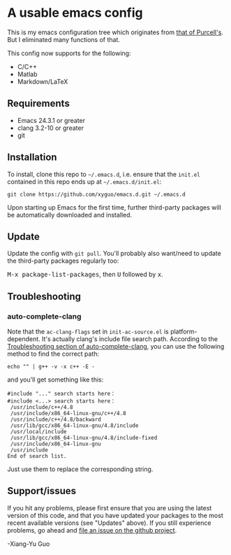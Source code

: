 # A usable emacs config

This is my emacs configuration tree which originates from [that of Purcell's](https://github.com/purcell/emacs.d). But I eliminated many functions of that.

This config now supports for the following:

* C/C++
* Matlab
* Markdown/LaTeX

## Requirements
* Emacs 24.3.1 or greater
* clang 3.2-10 or greater
* git

## Installation
To install, clone this repo to `~/.emacs.d`, i.e. ensure that the
`init.el` contained in this repo ends up at `~/.emacs.d/init.el`:

```
git clone https://github.com/xyguo/emacs.d.git ~/.emacs.d
```

Upon starting up Emacs for the first time, further third-party
packages will be automatically downloaded and installed.

## Update

Update the config with `git pull`. You'll probably also want/need to update
the third-party packages regularly too:

<kbd>M-x package-list-packages</kbd>, then <kbd>U</kbd> followed by <kbd>x</kbd>.

## Troubleshooting

### auto-complete-clang
Note that the `ac-clang-flags` set in `init-ac-source.el` is platform-dependent. It's actually clang's include file search path. According to the [Troubleshooting section of auto-complete-clang](https://github.com/brianjcj/auto-complete-clang), you can use the following method to find the correct path:

```
echo "" | g++ -v -x c++ -E -
```

and you'll get something like this:

```
#include "..." search starts here：
#include <...> search starts here：
 /usr/include/c++/4.8
 /usr/include/x86_64-linux-gnu/c++/4.8
 /usr/include/c++/4.8/backward
 /usr/lib/gcc/x86_64-linux-gnu/4.8/include
 /usr/local/include
 /usr/lib/gcc/x86_64-linux-gnu/4.8/include-fixed
 /usr/include/x86_64-linux-gnu
 /usr/include
End of search list.
```
Just use them to replace the corresponding string.

## Support/issues
If you hit any problems, please first ensure that you are using the latest version of this code, and that you have updated your packages to the most recent available versions (see "Updates" above). If you still experience problems, go ahead and [file an issue on the github project](https://github.com/xyguo/emacs.d/issues).

-Xiang-Yu Guo
